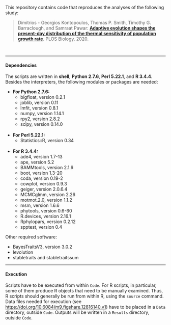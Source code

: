 
This repository contains code that reproduces the analyses of the following study:

>Dimitrios - Georgios Kontopoulos, Thomas P. Smith, Timothy G. Barraclough, and Samraat Pawar: **[Adaptive evolution shapes the present-day distribution of the thermal sensitivity of population growth rate](https://doi.org/10.1371/journal.pbio.3000894)**. PLOS Biology. 2020.

<br>

---

#### Dependencies

The scripts are written in **shell**, **Python 2.7.6**, **Perl 5.22.1**, and **R 3.4.4**. Besides the interpreters, the following modules or packages are needed:

* **For Python 2.7.6:**
    * bigfloat, version 0.2.1
	* joblib, version 0.11
	* lmfit, version 0.8.1
	* numpy, version 1.14.1
	* rpy2, version 2.8.2
	* scipy, version 0.14.0<br><br>
* **For Perl 5.22.1:**
 	* Statistics::R, version 0.34<br><br>
* **For R 3.4.4:**
	* ade4, version 1.7-13
	* ape, version 5.2
	* BAMMtools, version 2.1.6
	* boot, version 1.3-20
	* coda, version 0.19-2
	* cowplot, version 0.9.3
	* geiger, version 2.0.6.4
	* MCMCglmm, version 2.26
	* motmot.2.0, version 1.1.2
 	* msm, version 1.6.6
 	* phytools, version 0.6-60
 	* R.devices, version 2.16.1
 	* Rphylopars, version 0.2.12
 	* spptest, version 0.4

Other required software:

* BayesTraitsV3, version 3.0.2
* levolution 
* stabletraits and stabletraitssum

---
 
#### Execution

Scripts have to be executed from within `Code`. For R scripts, in particular, some of them produce R objects that need to be manually examined. Thus, R scripts should generally be run from within R, using the `source` command. Data files needed for execution (see https://doi.org/10.6084/m9.figshare.12816140.v1) have to be placed in a `Data` directory, outside `Code`. Outputs will be written in a `Results` directory, outside `Code`.
